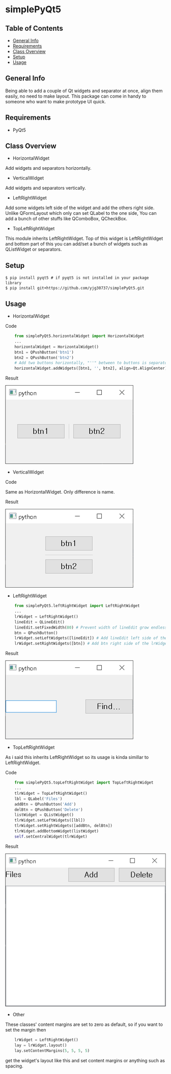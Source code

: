 # simplePyQt5

## Table of Contents
* [General Info](#general-info)
* [Requirements](#requirements)
* [Class Overview](#class-overview)
* [Setup](#setup)
* [Usage](#usage)

## General Info
Being able to add a couple of Qt widgets and separator at once, align them easily, no need to make layout.
This package can come in handy to someone who want to make prototype UI quick.

## Requirements
* PyQt5

## Class Overview
* HorizontalWidget

Add widgets and separators horizontally.

* VerticalWidget

Add widgets and separators vertically.

* LeftRightWidget

Add some widgets left side of the widget and add the others right side.
Unlike QFormLayout which only can set QLabel to the one side, You can add a bunch of other stuffs like QComboBox, QCheckBox.

* TopLeftRightWidget

This module inherits LeftRightWidget.
Top of this widget is LeftRightWidget and bottom part of this you can add/set a bunch of widgets such as QListWidget or separators. 

## Setup
```
$ pip install pyqt5 # if pyqt5 is not installed in your package library
$ pip install git+https://github.com/yjg30737/simplePyQt5.git
```

## Usage
* HorizontalWidget

Code
```python
    from simplePyQt5.horizontalWidget import HorizontalWidget
    ...
    horizontalWidget = HorizontalWidget()
    btn1 = QPushButton('btn1')
    btn2 = QPushButton('btn2')
    # Add two buttons horizontally, "''" between to buttons is separator, align parameter make widgets align
    horizontalWidget.addWidgets([btn1, '', btn2], align=Qt.AlignCenter)
```
Result

![HorizontalWidget](./examples/horizontalWidgetExample.png)

* VerticalWidget

Code

Same as HorizontalWidget. Only difference is name.

Result

![VerticalWidget](./examples/verticalWidgetExample.png)

* LeftRightWidget
```python
    from simplePyQt5.leftRightWidget import LeftRightWidget
    ...
    lrWidget = LeftRightWidget()
    lineEdit = QLineEdit()
    lineEdit.setFixedWidth(80) # Prevent width of lineEdit grow endlessly to show this modules feature
    btn = QPushButton()
    lrWidget.setLeftWidgets([lineEdit]) # Add lineEdit left side of the lrWidget
    lrWidget.setRightWidgets([btn]) # Add btn right side of the lrWidget
```
Result

![LeftRightWidget](./examples/leftRightWidgetExample.png)

* TopLeftRightWidget

As i said this inherits LeftRightWidget so its usage is kinda simillar to LeftRightWidget.

Code
```python
    from simplePyQt5.topLeftRightWidget import TopLeftRightWidget
    ...
    tlrWidget = TopLeftRightWidget()
    lbl = QLabel('Files')
    addBtn = QPushButton('Add')
    delBtn = QPushButton('Delete')
    listWidget = QListWidget()
    tlrWidget.setLeftWidgets([lbl])
    tlrWidget.setRightWidgets([addBtn, delBtn])
    tlrWidget.addBottomWidget(listWidget)
    self.setCentralWidget(tlrWidget)
```
Result

![TopLeftRightWidget](./examples/topLeftRightWidgetExample.png)

* Other

These classes' content margins are set to zero as default, so if you want to set the margin then
```python
    lrWidget = LeftRightWidget()
    lay = lrWidget.layout()
    lay.setContentMargins(5, 5, 5, 5)
```
get the widget's layout like this and set content margins or anything such as spacing.
